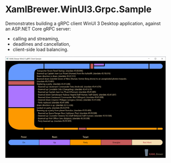 # XamlBrewer.WinUI3.Grpc.Sample

Demonstrates building a gRPC client WinUI 3 Desktop application, against an ASP.NET Core gRPC server:
* calling and streaming,
* deadlines and cancellation,
* client-side load balancing.

![Screenshot](Assets/GrpcConsole.png?raw=true)
